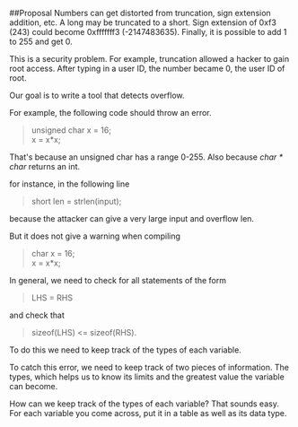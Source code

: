 ##Proposal
Numbers can get distorted from truncation, sign extension addition, etc. A long may be truncated to a short. Sign extension of 0xf3 (243) could become 0xfffffff3 (-2147483635). Finally, it is possible to add 1 to 255 and get 0.

This is a security problem. For example, truncation allowed a hacker to gain root access. After typing in a user ID, the number became 0, the user ID of root. 

Our goal is to write a tool that detects overflow.

For example, the following code should throw an error.
> unsigned char x = 16;  
x = x*x;  

That's because an unsigned char has a range 0-255. Also because _char * char_ returns an int.

for instance, in the following line
> short len = strlen(input);

because the attacker can give a very large input and overflow len.

But it does not give a warning when compiling
> char x = 16;  
x = x*x;  


In general, we need to check for all statements of the form 
> LHS = RHS

and check that 

> sizeof(LHS) <= sizeof(RHS).

To do this we need to keep track of the types of each variable.
        


To catch this error, we need to keep track of two pieces of information. The types, which helps us to know its limits and the greatest value the variable can become.

How can we keep track of the types of each variable? That sounds easy. For each variable you come across, put it in a table as well as its data type. 

